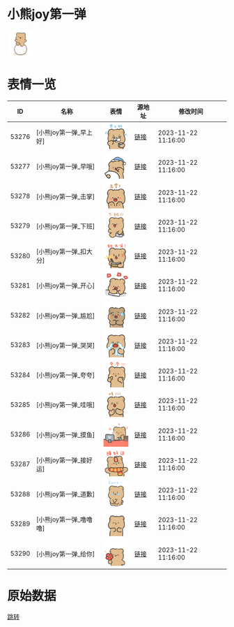 # 小熊joy第一弹

<img src="./cover.png" height="60" alt="cover" />

# 表情一览

|ID|名称|表情|源地址|修改时间|
|----|----|----|----|----|
|53276|[小熊joy第一弹_早上好]|<img src="./pic/053276_%5B小熊joy第一弹_早上好%5D.png" height="60" alt="早上好"/>|[链接](https://i0.hdslb.com/bfs/garb/b1a8ba29c7da7e32bc09f694bbc75f6cbc477910.png)|2023-11-22 11:16:00|
|53277|[小熊joy第一弹_早哦]|<img src="./pic/053277_%5B小熊joy第一弹_早哦%5D.png" height="60" alt="早哦"/>|[链接](https://i0.hdslb.com/bfs/garb/c0b0dcde52465ce309d9467fa835690e6518580e.png)|2023-11-22 11:16:00|
|53278|[小熊joy第一弹_击掌]|<img src="./pic/053278_%5B小熊joy第一弹_击掌%5D.png" height="60" alt="击掌"/>|[链接](https://i0.hdslb.com/bfs/garb/f0a73764436bdb213b509824f02555bfdb5e9ea4.png)|2023-11-22 11:16:00|
|53279|[小熊joy第一弹_下班]|<img src="./pic/053279_%5B小熊joy第一弹_下班%5D.png" height="60" alt="下班"/>|[链接](https://i0.hdslb.com/bfs/garb/c8c12a20300d9a068a00b6f3f58261e85acedeb1.png)|2023-11-22 11:16:00|
|53280|[小熊joy第一弹_扣大分]|<img src="./pic/053280_%5B小熊joy第一弹_扣大分%5D.png" height="60" alt="扣大分"/>|[链接](https://i0.hdslb.com/bfs/garb/99d535b0a39b3d96200213beea2e54f22f56c6ae.png)|2023-11-22 11:16:00|
|53281|[小熊joy第一弹_开心]|<img src="./pic/053281_%5B小熊joy第一弹_开心%5D.png" height="60" alt="开心"/>|[链接](https://i0.hdslb.com/bfs/garb/272f38e65859979392528b9f68c576294e1d83d2.png)|2023-11-22 11:16:00|
|53282|[小熊joy第一弹_尴尬]|<img src="./pic/053282_%5B小熊joy第一弹_尴尬%5D.png" height="60" alt="尴尬"/>|[链接](https://i0.hdslb.com/bfs/garb/a24acd221c7e6874b1466dc63dc1ac64f715f69c.png)|2023-11-22 11:16:00|
|53283|[小熊joy第一弹_哭哭]|<img src="./pic/053283_%5B小熊joy第一弹_哭哭%5D.png" height="60" alt="哭哭"/>|[链接](https://i0.hdslb.com/bfs/garb/01cabca5a4a491afa727d75f5c885c44b0030c7d.png)|2023-11-22 11:16:00|
|53284|[小熊joy第一弹_夸夸]|<img src="./pic/053284_%5B小熊joy第一弹_夸夸%5D.png" height="60" alt="夸夸"/>|[链接](https://i0.hdslb.com/bfs/garb/3a88c23cc162a13d52cad4062208fa9ec93ac949.png)|2023-11-22 11:16:00|
|53285|[小熊joy第一弹_哇哦]|<img src="./pic/053285_%5B小熊joy第一弹_哇哦%5D.png" height="60" alt="哇哦"/>|[链接](https://i0.hdslb.com/bfs/garb/6b203e61cae0c505f70824ceeda716974d5fe8a6.png)|2023-11-22 11:16:00|
|53286|[小熊joy第一弹_摸鱼]|<img src="./pic/053286_%5B小熊joy第一弹_摸鱼%5D.png" height="60" alt="摸鱼"/>|[链接](https://i0.hdslb.com/bfs/garb/b76709eda163dccde80e00d5f8e7986e208bf016.png)|2023-11-22 11:16:00|
|53287|[小熊joy第一弹_接好运]|<img src="./pic/053287_%5B小熊joy第一弹_接好运%5D.png" height="60" alt="接好运"/>|[链接](https://i0.hdslb.com/bfs/garb/90c0a7a5b95cddb9f303e6443021a27aa1858302.png)|2023-11-22 11:16:00|
|53288|[小熊joy第一弹_道歉]|<img src="./pic/053288_%5B小熊joy第一弹_道歉%5D.png" height="60" alt="道歉"/>|[链接](https://i0.hdslb.com/bfs/garb/c54a38e0494bc739557d68f43ab85ab2fd27857c.png)|2023-11-22 11:16:00|
|53289|[小熊joy第一弹_噜噜噜]|<img src="./pic/053289_%5B小熊joy第一弹_噜噜噜%5D.png" height="60" alt="噜噜噜"/>|[链接](https://i0.hdslb.com/bfs/garb/fa9ba793dd13dbab5ba0c6de0abe4a96c54eb4e5.png)|2023-11-22 11:16:00|
|53290|[小熊joy第一弹_给你]|<img src="./pic/053290_%5B小熊joy第一弹_给你%5D.png" height="60" alt="给你"/>|[链接](https://i0.hdslb.com/bfs/garb/8a79ff944c5401c13297e5f722ba348341bc5249.png)|2023-11-22 11:16:00|

# 原始数据

[跳转](./raw.json)

